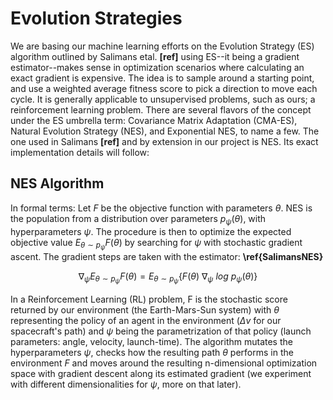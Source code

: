 # Evolution Strategies

We are basing our machine learning efforts on the Evolution Strategy (ES) algorithm outlined by Salimans etal. **[ref]** using ES--it being a gradient estimator--makes sense in optimization scenarios where calculating an exact gradient is expensive. The idea is to sample around a starting point, and use a weighted average fitness score to pick a direction to move each cycle. It is generally applicable to unsupervised problems, such as ours; a reinforcement learning problem. There are several flavors of the concept under the ES umbrella term: Covariance Matrix Adaptation (CMA-ES), Natural Evolution Strategy (NES), and Exponential NES, to name a few. The one used in Salimans **[ref]** and by extension in our project is NES. Its exact implementation details will follow:

## NES Algorithm

In formal terms: Let $F$ be the objective function with parameters $\theta$. NES is the population from a distribution over parameters $p_\psi (\theta)$, with hyperparameters $\psi$. The procedure is then to optimize the expected objective value $E_{\theta \sim p_\psi} F(\theta)$ by searching for $\psi$ with stochastic gradient ascent. The gradient steps are taken with the estimator: **\ref{SalimansNES}**

$$\nabla_\psi E_{\theta \sim p_\psi} F(\theta)=E_{\theta \sim p_\psi} \{F(\theta)~\nabla_\psi~log~p_\psi(\theta)\}$$

In a Reinforcement Learning (RL) problem, F is the stochastic score returned by our environment (the Earth-Mars-Sun system) with $\theta$ representing the policy of an agent in the environment ($\Delta v$ for our spacecraft's path) and $\psi$ being the parametrization of that policy (launch parameters: angle, velocity, launch-time). The algorithm mutates the hyperparameters $\psi$, checks how the resulting path $\theta$ performs in the environment $F$ and moves around the resulting n-dimensional optimization space with gradient descent along its estimated gradient (we experiment with different dimensionalities for $\psi$, more on that later).
